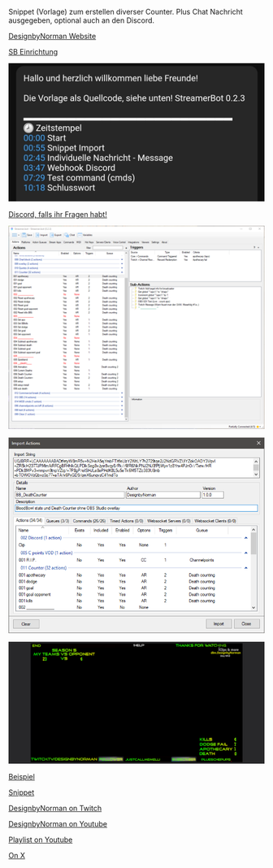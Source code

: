 Snippet (Vorlage) zum erstellen diverser Counter. Plus Chat Nachricht ausgegeben, optional auch an den Discord.

[DesignbyNorman Website](https://www.designbynorman.com/)

[SB Einrichtung](https://www.designbynorman.com/streamer-bot-einrichten/)

![Zeitstempel](
https://github.com/Designbynorman/SceneCamStreamerBot/blob/main/Zeitstempel.jpg)

[Discord, falls ihr Fragen habt!](https://discord.gg/Gdt94HaFbM)

![SB Screenshot](https://github.com/Designbynorman/Death-counter-und-Blood-Bowl-Statistik/blob/main/cj1.png)

![SB Import](https://github.com/Designbynorman/Death-counter-und-Blood-Bowl-Statistik/blob/main/counters.png)

![Overlay Ansicht](https://github.com/Designbynorman/Death-counter-und-Blood-Bowl-Statistik/blob/main/overlay.png)

[Beispiel](https://clips.twitch.tv/UglyAntediluvianOxOSsloth-k09ZmZd1zuwWWAxh)

[Snippet](https://github.com/Designbynorman/Twitch-Clip-Nachricht-im-Chat-Nachricht-via-Discord/blob/main/Snippet)

[DesignbyNorman on Twitch](https://www.twitch.tv/designbynorman)

[DesignbyNorman on Youtube](https://www.youtube.com/@DesignbyNorman)

[Playlist on Youtube](https://www.youtube.com/playlist?list=PLrgOpxS02b-PncLHRg-5W7kJ3o4TT6DhM)

[On X](https://x.com/Designbynorman)
